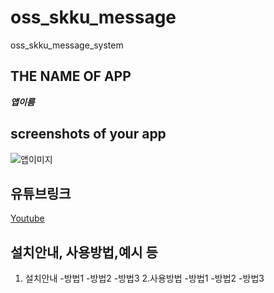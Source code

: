 # oss_skku_message
oss_skku_message_system

## THE NAME OF APP
**_앱이름_**
## screenshots of your app
![앱이미지](http://www.gstatic.com/webp/gallery/5.jpg)
## 유튜브링크
[Youtube](https://www.youtube.com/watch?v=6Y1kWcrFKQo)
## 설치안내, 사용방법,예시 등
1. 설치안내
  -방법1
  -방법2
  -방법3
2.사용방법
  -방법1
  -방법2
  -방법3
  
